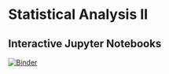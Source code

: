 # Statistical Analysis II

## Interactive Jupyter Notebooks

[![Binder](https://mybinder.org/badge_logo.svg)](https://mybinder.org/v2/gh/Confareneoclassico/StatisticalAnalysisII/main)
